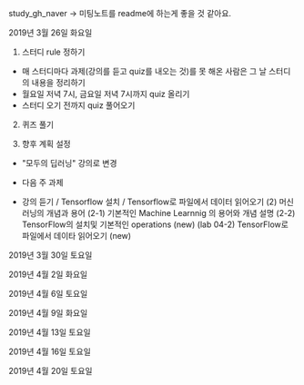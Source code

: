 study_gh_naver -> 미팅노트를 readme에 하는게 좋을 것 같아요.

2019년 3월 26일 화요일

1. 스터디 rule 정하기
- 매 스터디마다 과제(강의를 듣고 quiz를 내오는 것)를 못 해온 사람은 그 날 스터디의 내용을 정리하기
- 월요일 저녁 7시, 금요일 저녁 7시까지 quiz 올리기
- 스터디 오기 전까지 quiz 풀어오기

2. 퀴즈 풀기

3. 향후 계획 설정
- "모두의 딥러닝" 강의로 변경

* 다음 주 과제
- 강의 듣기 / Tensorflow 설치 / Tensorflow로 파일에서 데이터 읽어오기 
(2) 머신러닝의 개념과 용어
(2-1) 기본적인 Machine Learnnig 의 용어와 개념 설명
(2-2) TensorFlow의 설치및 기본적인 operations (new)
(lab 04-2) TensorFlow로 파일에서 데이타 읽어오기 (new)

2019년 3월 30일 토요일

2019년 4월 2일 화요일

2019년 4월 6일 토요일

2019년 4월 9일 화요일

2019년 4월 13일 토요일

2019년 4월 16일 토요일

2019년 4월 20일 토요일

